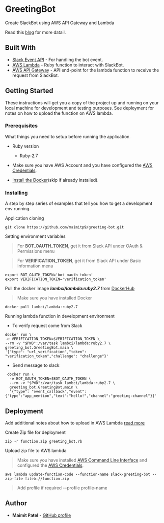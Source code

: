 # GreetingBot
Create SlackBot using AWS API Gateway and Lambda

Read this [blog](https://medium.com/@maimitp9/create-slackbot-using-aws-api-gateway-and-lambda-42304fbd0f26) for more datail.

## Built With

* [Slack Event API](https://api.slack.com/events-api) - For handling the bot event.
* [AWS Lambda](https://aws.amazon.com/lambda/) - Ruby function to interact with SlackBot.
* [AWS API Gateway](https://aws.amazon.com/api-gateway/) - API end-point for the lambda function to receive the request from SlackBot.

## Getting Started

These instructions will get you a copy of the project up and running on your local machine for development and testing purposes. See deployment for notes on how to upload the function on AWS lambda.

### Prerequisites

What things you need to setup before running the application.

* Ruby version

  - Ruby-2.7

* Make sure you have AWS Account and you have configured the [AWS Credentials](https://docs.aws.amazon.com/sdk-for-java/v1/developer-guide/setup-credentials.html).

* [Install the Docker](https://docs.docker.com/get-docker/)(skip if already installed).


### Installing

A step by step series of examples that tell you how to get a development env running.

Application cloning

```
git clone https://github.com/maimitp9/greeting-bot.git
```

Setting environment variables

> For **BOT_OAUTH_TOKEN**, get it from Slack API under OAuth & Permissions menu

> For **VERIFICATION_TOKEN**, get it from Slack API under Basic Information menu

```
export BOT_OAUTH_TOKEN='bot oauth token'
export VERIFICATION_TOKEN='verification_token'
```

Pull the docker image ***lambci/lambda:ruby2.7*** from [DockerHub](https://hub.docker.com/r/lambci/lambda)

> Make sure you have installed Docker

```
docker pull lambci/lambda:ruby2.7
```

Running lambda function in development environment

- To verify request come from Slack

```
docker run \
-e VERIFICATION_TOKEN=$VERIFICATION_TOKEN \
--rm -v "$PWD":/var/task lambci/lambda:ruby2.7 \
greeting_bot.GreetingBot.main \
'{"type": "url_verification","token": "verification_token","challenge": "challenge"}'
```

- Send message to slack
```
 docker run \
  -e BOT_OAUTH_TOKEN=$BOT_OAUTH_TOKEN \
  --rm -v "$PWD":/var/task lambci/lambda:ruby2.7 \
  greeting_bot.GreetingBot.main \
  '{"type": "event_callback","event":{"type":"app_mention","text":"hello!","channel":"greeting-channel"}}'
```

## Deployment

Add additional notes about how to upload in AWS Lambda [read more](https://docs.aws.amazon.com/lambda/latest/dg/ruby-package.html)

Create Zip file for deployment


```
zip -r function.zip greeting_bot.rb
```

Upload zip file to AWS lambda

> Make sure you have installed [AWS Command Line Interface](https://docs.aws.amazon.com/cli/latest/userguide/install-cliv2.html) and configured the [AWS Credentials](https://docs.aws.amazon.com/sdk-for-java/v1/developer-guide/setup-credentials.html).

```
aws lambda update-function-code --function-name slack-greeting-bot --zip-file fileb://function.zip
```

>  Add profile if required --profile profile-name

## Author

* **Maimit Patel** - [GitHub profile](https://github.com/maimitp9)
